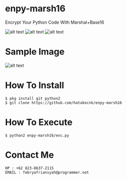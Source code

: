 # enpy-marsh16
Encrypt Your Python Code With Marshal+Base16

![alt text](https://img.shields.io/badge/Coded-xNot_Found-blue.svg)
![alt text](https://img.shields.io/badge/Size-35.00KB-yellow.svg)
![alt text](https://img.shields.io/badge/Python-2.7-green.svg)
# Sample Image
![alt text](https://raw.githubusercontent.com/hatakecnk/hatakecnk.github.io/master/IMG_20190612_102324.jpg)

# How To Install
```
$ pkg install git python2
$ git clone https://github.com/hatakecnk/enpy-marsh16
```

# How To Execute
```
$ python2 enpy-marsh16/enc.py
```

# Contact Me
```
HP : +62 823-8637-2115
EMAIL : febryafriansyah@programmer.net
```
